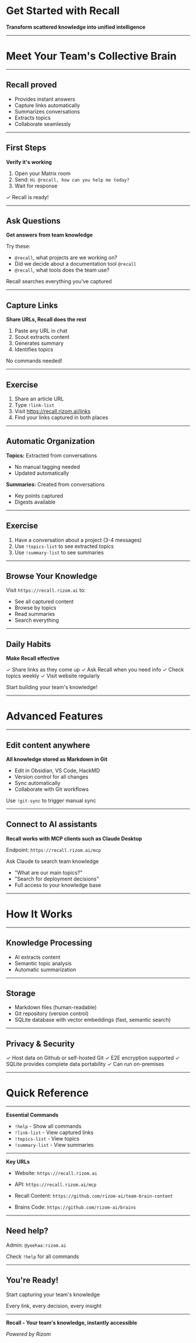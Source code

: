 # Get Started with Recall

**Transform scattered knowledge into unified intelligence**

---

# Meet Your Team's Collective Brain

---

## Recall proved

- Provides instant answers
- Capture links automatically
- Summarizes conversations
- Extracts topics
- Collaborate seamlessly

---

## First Steps

**Verify it's working**

1. Open your Matrix room
2. Send: `Hi @recall, how can you help me today?`
3. Wait for response


✓ Recall is ready!

---

## Ask Questions

**Get answers from team knowledge**

Try these:

- `@recall`, what projects are we working on?
- Did we decide about a documentation tool `@recall`
- `@recall`, what tools does the team use?

Recall searches everything you've captured

---

## Capture Links

**Share URLs, Recall does the rest**

1. Paste any URL in chat
2. Scout extracts content
3. Generates summary
4. Identifies topics

No commands needed!

---

## Exercise

1. Share an article URL
2. Type `!link-list`
3. Visit https://recall.rizom.ai/links
4. Find your links captured in both places

---

## Automatic Organization


**Topics:** Extracted from conversations

- No manual tagging needed
- Updated automatically

**Summaries:** Created from conversations

- Key points captured
- Digests available

---

## Exercise

1. Have a conversation about a project (3-4 messages)
2. Use `!topics-list` to see extracted topics
3. Use `!summary-list` to see summaries

---

## Browse Your Knowledge


Visit `https://recall.rizom.ai` to:

- See all captured content
- Browse by topics
- Read summaries
- Search everything
---

## Daily Habits

**Make Recall effective**

✓ Share links as they come up
✓ Ask Recall when you need info
✓ Check topics weekly
✓ Visit website regularly

Start building your team's knowledge!

---

# Advanced Features

---

## Edit content anywhere

**All knowledge stored as Markdown in Git**

- Edit in Obsidian, VS Code, HackMD
- Version control for all changes
- Sync automatically
- Collaborate with Git workflows

Use `!git-sync` to trigger manual sync

---

## Connect to AI assistants

**Recall works with MCP clients such as Claude Desktop**

Endpoint: `https://recall.rizom.ai/mcp`

Ask Claude to search team knowledge

- "What are our main topics?"
- "Search for deployment decisions"
- Full access to your knowledge base

---

# How It Works

---

## Knowledge Processing

- AI extracts content
- Semantic topic analysis
- Automatic summarization

---

## Storage

- Markdown files (human-readable)
- Git repository (version control)
- SQLite database with vector embeddings (fast, semantic search)

---

## Privacy & Security

✓ Host data on Github or self-hosted Git
✓ E2E encryption supported
✓ SQLite provides complete data portability
✓ Can run on-premises

---

# Quick Reference

---

**Essential Commands**

- `!help` - Show all commands
- `!link-list` - View captured links
- `!topics-list` - View topics
- `!summary-list` - View summaries

---

**Key URLs**

- Website: `https://recall.rizom.ai`
- API: `https://recall.rizom.ai/mcp`

- Recall Content: `https://github.com/rizom-ai/team-brain-content`
- Brains Code: `https://github.com/rizom-ai/brains`

---

## Need help?

Admin: `@yeehaa:rizom.ai`

Check `!help` for all commands

---

## You're Ready!

Start capturing your team's knowledge

Every link, every decision, every insight


--- 

**Recall - Your team's knowledge, instantly accessible**

_Powered by Rizom_
